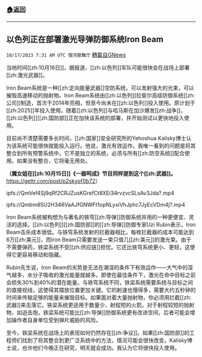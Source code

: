###  [:house:返回](README.md)
---


## 以色列正在部署激光导弹防御系统Iron Beam
`10/17/2023 7:31 AM UTC 银河歌舞厅` [轉載自GNews](https://gnews.org/articles/1843722)

当地时间[[zh:10月16日]]，据报道，[[zh:以色列]]军队可能很快会在战场上部署[[zh:激光武器]]。

Iron Beam系统是一种[[zh:定向能量武器]]空防系统，可以发射强大的光束，可以摧毁高速移动的抛射物。Iron Beam系统由[[zh:以色列]]拉斐尔高级防御系统[[zh:公司]]制造，首次于2014年亮相，但至今尚未在[[zh:以色列]]投入使用。原计划于[[zh:2025]]年投入使用。随着[[zh:以色列]]与哈马斯在加沙爆发[[zh:战争]]，[[zh:以色列]][[zh:国防部]]正在加快该系统的部署，并开始测试以更快地投入使用。

目前尚不清楚需要多长时间，[[zh:国家]]安全研究所的Yehoshua Kalisky博士认为该系统可能很快就能投入运行。他说，激光有效运作。我唯一看到的问题是将其整合到所有预警系统中。它不是独立的系统，必须与所有[[zh:防空系统]]配合使用。如果没有整合，它将毫无用处。

**（魔女姐在[[zh:10月15日]]《一器呵成》节目同样提到这个[[zh:武器]]。**<https://gettr.com/post/p2skyof0b72>）

ipfs://QmVef4Sj9qRf2CRJZusKGrefCt8XEi34rvzvcSLsAv3Jda?.mp4

ipfs://Qmbm85U2H346VaAJfGNWFt1opNLyxiVhJphc7JyEcVDm4j?.mp4

Iron Beam系统被构想为与著名的铁穹[[zh:导弹]]防御系统并用的一种更便宜、灵活的选择。[[zh:以色列]][[zh:国防部]]的[[zh:导弹]]防御专家Uzi Rubin表示，Iron Beam击杀成本很低。与铁穹系统发射的拦截器相比，每枚拦截器的成本可能达到6万[[zh:美元]]，而Iron Beam只需要发送一束只值几[[zh:美元]]的激光束。由于不需要弹药，铁梁系统不受[[zh:供应链]]担忧。它还比铁穹系统更小、更轻，这使得它更容易移动和隐藏。

Rubin先生说，Iron Beam的劣势是无法在潮湿的条件下有效运作——大气中的湿气越多，水分子吸收的激光能量就越多。即使在最佳条件下，激光在命中目标之前会损失30%到40%的潜在能量。与铁穹系统不同，铁梁系统需要系统与目标之间的直接视线，这使得其摆放位置更加关键。它的射速也慢得多，需要大约五秒钟的时间来传输足够的能量来摧毁目标。如果面对着大量抛射物，你必须用拦截[[zh:武器]]来击落它。铁梁系统更适用于数量少、射程短的火箭。对于射程较短的抛射物，如迫击炮，铁梁系统可能比[[zh:导弹]]防御系统更有改进空间，后者可能会增加操作者自身单位受到弹片威胁的风险。

至今，铁梁系统在战场上的表现如何仍然存在[[zh:争议]]。如果[[zh:国防部]]的工程师们找到了将其整合到更广泛系统中的方法，情况可能会很快改变。Kalisky博士说，也许他们今晚正在研究，明天就会成功。我认为它将很快投入使用。
